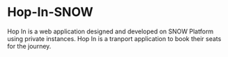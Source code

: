 # Hop-In-SNOW
Hop In is a web application designed and developed on SNOW Platform using private instances.
Hop In is a tranport application to book their seats for the journey.
